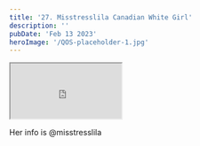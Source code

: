 ```yaml
---
title: '27. Misstresslila Canadian White Girl'
description: ''
pubDate: 'Feb 13 2023'
heroImage: '/QOS-placeholder-1.jpg'
---
```

<iframe src="https://drive.google.com/file/d/1-UD7X9bgYa1-IQUzNaCsOECv46c6UiSi/preview" width="200" height="100" allow="autoplay" allowfullscreen="allowfullscreen"></iframe>

Her info is @misstresslila
